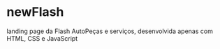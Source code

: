 # newFlash
landing page da Flash AutoPeças e serviços, desenvolvida apenas com HTML, CSS e JavaScript
